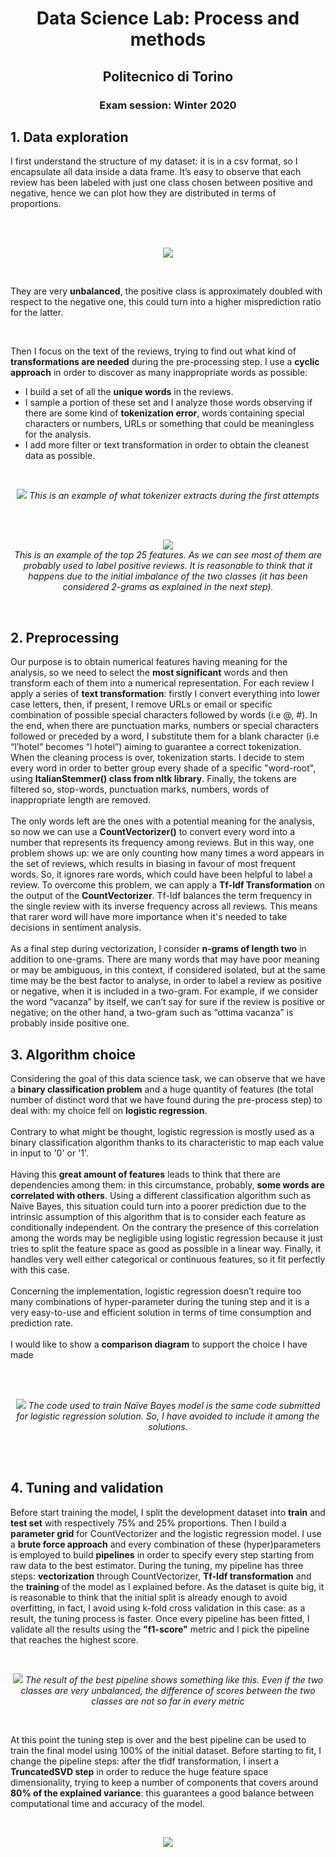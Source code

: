 <h1 align="center">Data Science Lab: Process and methods</h1>
<h2 align="center">Politecnico di Torino</h2>
<h3 align="center">Exam session: Winter 2020</h3>

## 1. Data exploration
I first understand the structure of my dataset: it is in a csv format, so I encapsulate
all data inside a data frame.
It’s easy to observe that each review has been labeled with just one class chosen
between positive and negative, hence we can plot how they are distributed in terms of
proportions.

<br><br>
<p align="center"> <img src="screenshot/1.png"> </p>
<br>

They are very **unbalanced**, the positive class is approximately doubled with
respect to the negative one, this could turn into a higher misprediction ratio for the
latter.

<br>

Then I focus on the text of the reviews, trying to find out what kind of
**transformations are needed** during the pre-processing step.
I use a **cyclic approach** in order to discover as many inappropriate words as possible:
* I build a set of all the **unique words** in the reviews.
* I sample a portion of these set and I analyze those words observing if there are
some kind of **tokenization error**, words containing special characters or
numbers, URLs or something that could be meaningless for the analysis.
* I add more filter or text transformation in order to obtain the cleanest data as
possible.

<br>
<p align="center">
  <img src="screenshot/2.png">
  <i>This is an example of what tokenizer extracts during the first attempts</i>
</p>
<br><br>
<p align="center">
  <img src="screenshot/3.png">
  <br>
  <i>This is an example of the top 25 features. As we can see most of
    them are probably used to label positive reviews. It is reasonable to
    think that it happens due to the initial imbalance of the two classes (it
    has been considered 2-grams as explained in the next step).
  </i>
</p>
<br>

## 2. Preprocessing
Our purpose is to obtain numerical features having meaning for the analysis, so we
need to select the **most significant** words and then transform each of them into a
numerical representation.
For each review I apply a series of **text transformation**: firstly I convert everything into
lower case letters, then, if present, I remove URLs or email or specific combination of
possible special characters followed by words (i.e @<word>, #<word>). In the end, when
there are punctuation marks, numbers or special characters followed or preceded by a
word, I substitute them for a blank character (i.e “l’hotel” becomes “l hotel”) aiming to
guarantee a correct tokenization.
When the cleaning process is over, tokenization starts. I decide to stem every word in
order to better group every shade of a specific "word-root", using **ItalianStemmer() class from nltk library**.
Finally, the tokens are filtered so, stop-words, punctuation marks, numbers, words of
inappropriate length are removed.
<br><br>
The only words left are the ones with a potential meaning for the analysis, so
now we can use a **CountVectorizer()** to convert every word into a number that
represents its frequency among reviews.
But in this way, one problem shows up: we are only counting how many times a word
appears in the set of reviews, which results in biasing in favour of most frequent words.
So, it ignores rare words, which could have been helpful to label a review. To overcome
this problem, we can apply a **Tf-Idf Transformation** on the output of the
**CountVectorizer**. Tf-Idf balances the term frequency in the single review with its inverse
frequency across all reviews. This means that rarer word will have more importance
when it's needed to take decisions in sentiment analysis.
<br><br>
As a final step during vectorization, I consider **n-grams of length two** in addition
to one-grams. There are many words that may have poor meaning or may be
ambiguous, in this context, if considered isolated, but at the same time may be the best
factor to analyse, in order to label a review as positive or negative, when it is included
in a two-gram. For example, if we consider the word “vacanza” by itself, we can’t say for
sure if the review is positive or negative; on the other hand, a two-gram such as “ottima
vacanza” is probably inside positive one.

## 3. Algorithm choice
Considering the goal of this data science task, we can observe that we have a **binary
classification problem** and a huge quantity of features (the total number of distinct word
that we have found during the pre-process step) to deal with: my choice fell on **logistic
regression**.
<br><br>
Contrary to what might be thought, logistic regression is mostly used as a binary
classification algorithm thanks to its characteristic to map each value in input to '0' or
'1'.
<br><br>
Having this **great amount of features** leads to think that there are dependencies
among them: in this circumstance, probably, **some words are correlated with others**.
Using a different classification algorithm such as Naïve Bayes, this situation could turn
into a poorer prediction due to the intrinsic assumption of this algorithm that is to
consider each feature as conditionally independent. On the contrary the presence of this
correlation among the words may be negligible using logistic regression because it just
tries to split the feature space as good as possible in a linear way.
Finally, it handles very well either categorical or continuous features, so it fit perfectly
with this case.
<br><br>
Concerning the implementation, logistic regression doesn’t require too many
combinations of hyper-parameter during the tuning step and it is a very easy-to-use and
efficient solution in terms of time consumption and prediction rate.
<br><br>
I would like to show a **comparison diagram** to support the choice I have made

<br><br>
<p align="center">
  <img src="screenshot/4.png">
  <i>The code used to train Naïve Bayes model is the same code submitted for logistic regression solution. So, I have
    avoided to include it among the solutions.</i>
</p>
<br><br>

## 4. Tuning and validation
Before start training the model, I split the development dataset into **train** and **test set** with respectively 75% and 25% proportions. Then I build a **parameter grid** for
CountVectorizer and the logistic regression model. I use a **brute force approach** and
every combination of these (hyper)parameters is employed to build **pipelines** in order
to specify every step starting from raw data to the best estimator. During the tuning, my
pipeline has three steps: **vectorization** through CountVectorizer, **Tf-Idf transformation**
and the **training** of the model as I explained before.
As the dataset is quite big, it is reasonable to think that the initial split is already enough
to avoid overfitting, in fact, I avoid using k-fold cross validation in this case: as a result,
the tuning process is faster.
Once every pipeline has been fitted, I validate all the results using the **"f1-score"** metric
and I pick the pipeline that reaches the highest score.

<br>
<p align="center">
  <img src="screenshot/5.png">
  <i>The result of the best pipeline shows something like this. Even if the two classes are very unbalanced, the difference
    of scores between the two classes are not so far in every metric</i>
</p>
<br>

At this point the tuning step is over and the best pipeline can be used to train the
final model using 100% of the initial dataset. Before starting to fit, I change the pipeline
steps: after the tfidf transformation, I insert a **TruncatedSVD step** in order to reduce the
huge feature space dimensionality, trying to keep a number of components that covers
around **80% of the explained variance**: this guarantees a good balance between
computational time and accuracy of the model.

<br>
<p align="center"> <img src="screenshot/6.png"> </p>
